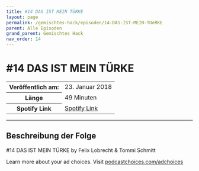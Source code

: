 ```yaml
---
title: #14 DAS IST MEIN TÜRKE
layout: page
permalink: /gemischtes-hack/episoden/14-DAS-IST-MEIN-TUeRKE
parent: Alle Episoden
grand_parent: Gemischtes Hack
nav_order: 14
---
```


# #14 DAS IST MEIN TÜRKE
<table class="resp-table dcf-table dcf-table-responsive dcf-table-bordered dcf-table-striped dcf-w-100%">
                    <tbody>
                        <tr>
                            <th scope="row">Veröffentlich am:</th>
                            <td data-label="Veröffentlich am:">23. Januar 2018</td>
                        </tr>
                        <tr>
                            <th scope="row">Länge </th>
                            <td data-label="Länge ">49 Minuten</td>
                        </tr><tr>
                                <th scope="row">Spotify Link</th>
                                <td data-label="Spotify Link"><a href="https://open.spotify.com/episode/5i6bIXHDX4bOnlRuitxvXf">Spotify Link</a></td>
                            </tr></tbody>
                </table>

***

## Beschreibung der Folge

<div>
<p>#14 DAS IST MEIN TÜRKE by Felix Lobrecht &amp; Tommi Schmitt</p><p> </p><p>Learn more about your ad choices. Visit <a href="https://podcastchoices.com/adchoices">podcastchoices.com/adchoices</a></p>  
</div>

